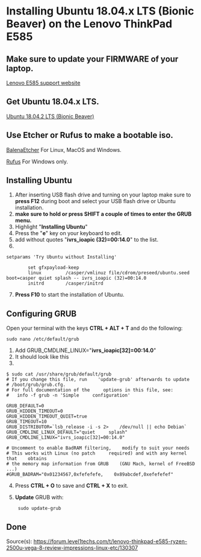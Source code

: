 # Installing Ubuntu 18.04.x LTS (Bionic Beaver) on the Lenovo ThinkPad E585

## Make sure to update your FIRMWARE of your laptop.

[Lenovo E585 support website](https://pcsupport.lenovo.com/nl/en/products/laptops-and-netbooks/thinkpad-edge-laptops/thinkpad-e585-type-20kv/downloads)

## Get Ubuntu 18.04.x LTS.

[Ubuntu 18.04.2 LTS (Bionic Beaver)](http://releases.ubuntu.com/18.04/)

## Use Etcher or Rufus to make a bootable iso.

[BalenaEtcher](https://www.balena.io/etcher/) For Linux, MacOS and Windows.

[Rufus](https://rufus.ie/) For Windows only.

## Installing Ubuntu

1. After inserting USB flash drive and turning on your laptop make sure to **press F12** during boot and select your USB flash drive or Ubuntu installation. 
2. **make sure to hold or press SHIFT a couple of times to enter the GRUB menu.**
3. Highlight "**Installing Ubuntu**"
4. Press the "**e**" key on your keyboard to edit.
5. add without quotes "**ivrs_ioapic (32)=00:14.0**" to the list.
6. 

    setparams 'Try Ubuntu without Installing'

            set gfxpayload-keep
            linux         /casper/vmlinuz file/cdrom/preseed/ubuntu.seed boot=casper quiet splash -- ivrs_ioapic (32)=00:14.0
            initrd        /casper/initrd


7. **Press F10** to start the installation of Ubuntu.

## Configuring GRUB

Open your terminal with the keys **CTRL + ALT + T** and do the following:

    sudo nano /etc/default/grub


1. Add GRUB_CMDLINE_LINUX="**ivrs_ioapic[32]=00:14.0**"
2. It should look like this
3. 

    $ sudo cat /usr/share/grub/default/grub
    # If you change this file, run    'update-grub' afterwards to update
    # /boot/grub/grub.cfg.
    # For full documentation of the     options in this file, see:
    #   info -f grub -n 'Simple     configuration'

    GRUB_DEFAULT=0
    GRUB_HIDDEN_TIMEOUT=0
    GRUB_HIDDEN_TIMEOUT_QUIET=true
    GRUB_TIMEOUT=10
    GRUB_DISTRIBUTOR=`lsb_release -i -s 2>    /dev/null || echo Debian`
    GRUB_CMDLINE_LINUX_DEFAULT="quiet     splash"
    GRUB_CMDLINE_LINUX="ivrs_ioapic[32]=00:14.0"

    # Uncomment to enable BadRAM filtering,    modify to suit your needs
    # This works with Linux (no patch     required) and with any kernel that    obtains
    # the memory map information from GRUB    (GNU Mach, kernel of FreeBSD ...)
    #GRUB_BADRAM="0x01234567,0xfefefefe,    0x89abcdef,0xefefefef"

4. Press **CTRL + O** to save and **CTRL + X** to exit.
5. **Update** GRUB with:

        sudo update-grub

## Done

Source(s): https://forum.level1techs.com/t/lenovo-thinkpad-e585-ryzen-2500u-vega-8-review-impressions-linux-etc/130307